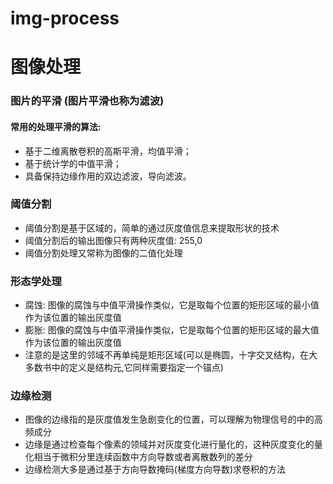 # img-process
# 图像处理

### 图片的平滑 (图片平滑也称为滤波)
#### 常用的处理平滑的算法:
- 基于二维离散卷积的高斯平滑，均值平滑；
- 基于统计学的中值平滑；
- 具备保持边缘作用的双边滤波，导向滤波。

### 阈值分割
- 阈值分割是基于区域的，简单的通过灰度值信息来提取形状的技术
- 阈值分割后的输出图像只有两种灰度值: 255,0
- 阈值分割处理又常称为图像的二值化处理

### 形态学处理
- 腐蚀: 图像的腐蚀与中值平滑操作类似，它是取每个位置的矩形区域的最小值作为该位置的输出灰度值
- 膨胀: 图像的腐蚀与中值平滑操作类似，它是取每个位置的矩形区域的最大值作为该位置的输出灰度值
- 注意的是这里的邻域不再单纯是矩形区域(可以是椭圆，十字交叉结构，在大多数书中的定义是结构元,它同样需要指定一个锚点)

### 边缘检测
- 图像的边缘指的是灰度值发生急剧变化的位置，可以理解为物理信号的中的高频成分
- 边缘是通过检查每个像素的领域并对灰度变化进行量化的，这种灰度变化的量化相当于微积分里连续函数中方向导数或者离散数列的差分
- 边缘检测大多是通过基于方向导数掩码(梯度方向导数)求卷积的方法

